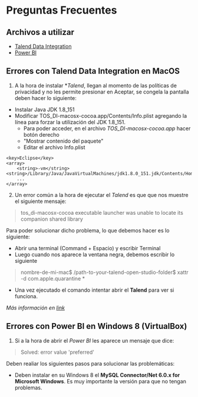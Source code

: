 # Preguntas Frecuentes

## Archivos a utilizar
* [Talend Data Integration](https://info.talend.com/trial-talend-data-integration.html)
* [Power BI](https://go.microsoft.com/fwlink/?LinkId=521662&clcid=0x409)

## Errores con **Talend Data Integration** en MacOS

1) A la hora de instalar **Talend*, llegan al momento de las políticas de privacidad y no les permite presionar en Aceptar, se congela la pantalla deben hacer lo siguiente:

* Instalar Java JDK 1.8_151
* Modificar TOS_DI-macosx-cocoa.app/Contents/Info.plist agregando la línea para forzar la utilización del JDK 1.8_151. 
	* Para poder acceder, en el archivo *TOS_DI-macosx-cocoa.app* hacer botón derecho 
	* "Mostrar contenido del paquete"
	* Editar el archivo Info.plist

``` plist
<key>Eclipse</key>
<array>
	<string>-vm</string><string>/Library/Java/JavaVirtualMachines/jdk1.8.0_151.jdk/Contents/Home/bin/java</string>
	...
</array>
```

2) Un error común a la hora de ejecutar el *Talend* es que que nos muestre el siguiente mensaje:

> tos_di-macosx-cocoa executable launcher was unable to locate its companion shared library

Para poder solucionar dicho problema, lo que debemos hacer es lo siguiente:
* Abrir una terminal (Command + Espacio) y escribir Terminal
* Luego cuando nos aparece la ventana negra, debemos escribir lo siguiente
> nombre-de-mi-mac$ /path-to-your-talend-open-studio-folder$ xattr -d com.apple.quarantine *

* Una vez ejecutado el comando intentar abrir el **Talend** para ver si funciona.

*Más información en [link](https://community.talend.com/t5/Installing-and-Upgrading/executable-launcher-was-unable-to-locate-its-companion-shared/td-p/25582)*

## Errores con Power BI en Windows 8 (VirtualBox)

1) Si a la hora de abrir el *Power BI* les aparece un mensaje que dice:

> Solved: error value 'preferred'

Deben realiar los siguientes pasos para solucionar las problemáticas:

* Deben instalar en su Windows 8 el **MySQL Connector/Net 6.0.x for Microsoft Windows**. Es muy importante la versión para que no tengan problemas.